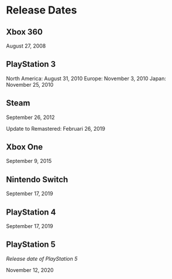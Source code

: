 # Release Dates

## Xbox 360

August 27, 2008

## PlayStation 3

North America: August 31, 2010
Europe: November 3, 2010
Japan: November 25, 2010

## Steam

September 26, 2012

Update to Remastered:
Februari 26, 2019

## Xbox One

September 9, 2015

## Nintendo Switch

September 17, 2019

## PlayStation 4

September 17, 2019

## PlayStation 5

*Release date of PlayStation 5*

November 12, 2020
